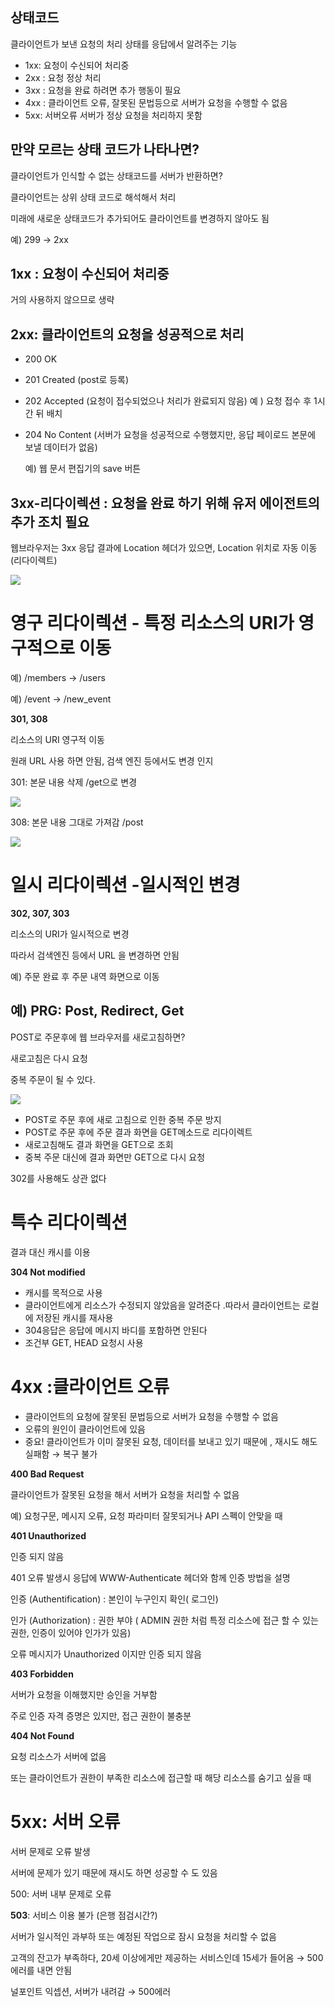 

## 상태코드

클라이언트가 보낸 요청의 처리 상태를 응답에서 알려주는 기능

- 1xx:  요청이 수신되어 처리중
- 2xx : 요청 정상 처리
- 3xx : 요청을 완료 하려면 추가 행동이 필요
- 4xx : 클라이언트 오류, 잘못된 문법등으로 서버가 요청을 수행할 수 없음
- 5xx:  서버오류 서버가 정상 요청을 처리하지 못함

## 만약 모르는 상태 코드가 나타나면?

클라이언트가 인식할 수 없는 상태코드를 서버가 반환하면?

클라이언트는 상위 상태 코드로 해석해서 처리

미래에 새로운 상태코드가 추가되어도 클라이언트를 변경하지 않아도 됨

예) 299 → 2xx

## 1xx : 요청이 수신되어 처리중

거의 사용하지 않으므로 생략

## 2xx: 클라이언트의 요청을 성공적으로 처리

- 200 OK
- 201 Created (post로 등록)
- 202 Accepted (요청이 접수되었으나 처리가 완료되지 않음) 예 ) 요청 접수 후 1시간 뒤 배치
- 204 No Content (서버가 요청을 성공적으로 수행했지만, 응답 페이로드 본문에 보낼 데이터가 없음)
    
    예) 웹 문서 편집기의 save 버튼
    

## 3xx-리다이렉션 : 요청을 완료 하기 위해 유저 에이전트의 추가 조치 필요

웹브라우저는 3xx 응답 결과에 Location 헤더가 있으면, Location 위치로 자동 이동 (리다이렉트)

![](https://images.velog.io/images/jinii/post/c36365a6-786f-4afc-8305-71d9980b8d6d/%E1%84%89%E1%85%B3%E1%84%8F%E1%85%B3%E1%84%85%E1%85%B5%E1%86%AB%E1%84%89%E1%85%A3%E1%86%BA%202021-12-09%20%E1%84%8B%E1%85%A9%E1%84%92%E1%85%AE%209.22.13.png)

# **영구 리다이렉션** - 특정 리소스의 URI가 영구적으로 이동

예) /members → /users

예) /event → /new_event

**301, 308** 

리소스의 URI 영구적 이동 

원래 URL 사용 하면 안됨, 검색 엔진 등에서도 변경 인지 

 301: 본문 내용 삭제 /get으로 변경

![](https://images.velog.io/images/jinii/post/85cb93d0-ab18-4524-88cd-3cf63f94d0d8/%E1%84%89%E1%85%B3%E1%84%8F%E1%85%B3%E1%84%85%E1%85%B5%E1%86%AB%E1%84%89%E1%85%A3%E1%86%BA%202021-12-09%20%E1%84%8B%E1%85%A9%E1%84%92%E1%85%AE%209.27.14.png)

308: 본문 내용 그대로 가져감 /post

![](https://images.velog.io/images/jinii/post/6e10faf6-176c-4639-b5b9-097e44f4f58a/%E1%84%89%E1%85%B3%E1%84%8F%E1%85%B3%E1%84%85%E1%85%B5%E1%86%AB%E1%84%89%E1%85%A3%E1%86%BA%202021-12-09%20%E1%84%8B%E1%85%A9%E1%84%92%E1%85%AE%209.28.06.png)

# **일시 리다이렉션** -일시적인 변경

**302, 307, 303**

리소스의 URI가 일시적으로 변경

따라서 검색엔진 등에서 URL 을 변경하면 안됨 

예) 주문 완료 후 주문 내역 화면으로 이동 

## 예) PRG: Post, Redirect, Get

POST로 주문후에 웹 브라우저를 새로고침하면?

새로고침은 다시 요청

중복 주문이 될 수 있다.

![](https://images.velog.io/images/jinii/post/7b521a35-8cb7-4c26-8257-ce392589f9c6/%E1%84%89%E1%85%B3%E1%84%8F%E1%85%B3%E1%84%85%E1%85%B5%E1%86%AB%E1%84%89%E1%85%A3%E1%86%BA%202021-12-09%20%E1%84%8B%E1%85%A9%E1%84%92%E1%85%AE%209.33.33.png)

- POST로 주문 후에 새로 고침으로 인한 중복 주문 방지
- POST로 주문 후에 주문 결과 화면을 GET메소드로 리다이렉트
- 새로고침해도 결과 화면을 GET으로 조회
- 중복 주문 대신에 결과 화면만 GET으로 다시 요청

302를 사용해도 상관 없다 

# **특수 리다이렉션**

결과 대신 캐시를 이용

**304 Not modified**

- 캐시를 목적으로 사용
- 클라이언트에게 리소스가 수정되지 않았음을 알려준다 .따라서 클라이언트는 로컬에 저장된 캐시를 재사용
- 304응답은 응답에 메시지 바디를 포함하면 안된다
- 조건부 GET, HEAD 요청시 사용

# 4xx :클라이언트 오류

- 클라이언트의 요청에 잘못된 문법등으로 서버가 요청을 수행할 수 없음
- 오류의 원인이 클라이언트에 있음
- 중요! 클라이언트가 이미 잘못된 요청, 데이터를 보내고 있기 때문에 , 재시도 해도 실패함 → 복구 불가

**400 Bad Request**

클라이언트가 잘못된 요청을 해서 서버가 요청을 처리할 수 없음

예) 요청구문, 메시지 오류, 요청 파라미터 잘못되거나 API 스펙이 안맞을 때 

**401 Unauthorized**

인증 되지 않음 

401 오류 발생시 응답에 WWW-Authenticate 헤더와 함께 인증 방법을 설명

인증 (Authentification) : 본인이 누구인지 확인( 로그인)

인가 (Authorization) : 권한 부야 ( ADMIN 권한 처럼 특정 리소스에 접근 할 수 있는 권한, 인증이 있어야 인가가 있음)

오류 메시지가 Unauthorized 이지만 인증 되지 않음

**403 Forbidden**

서버가 요청을 이해했지만 승인을 거부함

주로 인증 자격 증명은 있지만, 접근 권한이 불충분

**404 Not Found**

요청 리소스가 서버에 없음

또는 클라이언트가 권한이 부족한 리소스에 접근할 때 해당 리소스를 숨기고 싶을 때 

# 5xx: 서버 오류

서버 문제로 오류 발생

서버에 문제가 있기 때문에 재시도 하면 성공할 수 도 있음 

500: 서버 내부 문제로 오류

**503**: 서비스 이용 불가  (은행 점검시간?)

서버가 일시적인 과부하 또는 예정된 작업으로 잠시 요청을 처리할 수 없음 

고객의 잔고가 부족하다, 20세 이상에게만 제공하는 서비스인데 15세가 들어옴 → 500 에러를 내면 안됨 

널포인트 익셉션, 서버가 내려감 → 500에러
